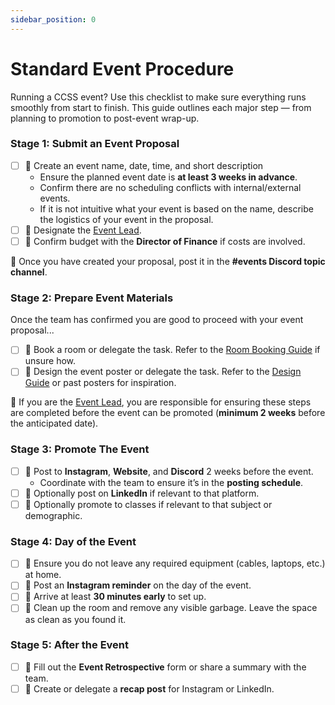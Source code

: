 ```yaml
---
sidebar_position: 0
---
```


# Standard Event Procedure

Running a CCSS event? Use this checklist to make sure everything runs smoothly from start to finish. This guide outlines each major step — from planning to promotion to post-event wrap-up.

### Stage 1: Submit an Event Proposal

- [ ] 🎯 Create an event name, date, time, and short description
  - Ensure the planned event date is **at least 3 weeks in advance**.
  - Confirm there are no scheduling conflicts with internal/external events.
  - If it is not intuitive what your event is based on the name, describe the logistics of your event in the proposal.
- [ ] 🎯 Designate the [Event Lead](/docs/initiatives/events/#%EF%B8%8F-the-role-of-the-event-lead).
- [ ] 🎯 Confirm budget with the **Director of Finance** if costs are involved.

📌 Once you have created your proposal, post it in the **#events Discord topic channel**.

### Stage 2: Prepare Event Materials

Once the team has confirmed you are good to proceed with your event proposal...

- [ ] 🎯 Book a room or delegate the task. Refer to the [Room Booking Guide](#) if unsure how.
- [ ] 🎯 Design the event poster or delegate the task. Refer to the [Design Guide](#) or past posters for inspiration.

📌 If you are the [Event Lead](/docs/initiatives/events/#%EF%B8%8F-the-role-of-the-event-lead), you are responsible for ensuring these steps are completed before the event can be promoted (**minimum 2 weeks** before the anticipated date).

### Stage 3: Promote The Event

- [ ] 🎯 Post to **Instagram**, **Website**, and **Discord** 2 weeks before the event.
  - Coordinate with the team to ensure it’s in the **posting schedule**.
- [ ] 🎯 Optionally post on **LinkedIn** if relevant to that platform.
- [ ] 🎯 Optionally promote to classes if relevant to that subject or demographic.

### Stage 4: Day of the Event

- [ ] 🎯 Ensure you do not leave any required equipment (cables, laptops, etc.) at home.
- [ ] 🎯 Post an **Instagram reminder** on the day of the event.
- [ ] 🎯 Arrive at least **30 minutes early** to set up.
- [ ] 🎯 Clean up the room and remove any visible garbage. Leave the space as clean as you found it.

### Stage 5: After the Event

- [ ] 🎯 Fill out the **Event Retrospective** form or share a summary with the team.
- [ ] 🎯 Create or delegate a **recap post** for Instagram or LinkedIn.
